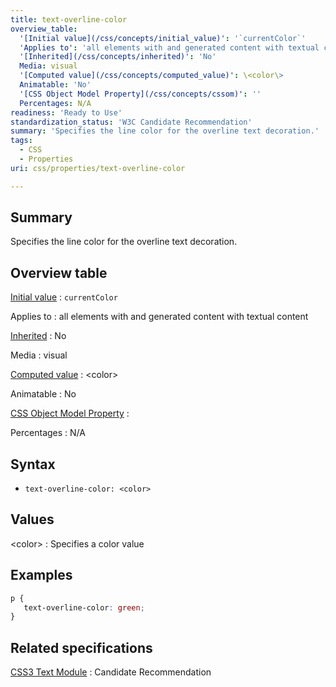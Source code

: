 ```yaml
---
title: text-overline-color
overview_table:
  '[Initial value](/css/concepts/initial_value)': '`currentColor`'
  'Applies to': 'all elements with and generated content with textual content'
  '[Inherited](/css/concepts/inherited)': 'No'
  Media: visual
  '[Computed value](/css/concepts/computed_value)': \<color\>
  Animatable: 'No'
  '[CSS Object Model Property](/css/concepts/cssom)': ''
  Percentages: N/A
readiness: 'Ready to Use'
standardization_status: 'W3C Candidate Recommendation'
summary: 'Specifies the line color for the overline text decoration.'
tags:
  - CSS
  - Properties
uri: css/properties/text-overline-color

---
```

## <span>Summary</span>

Specifies the line color for the overline text decoration.

## <span>Overview table</span>

[Initial value](/css/concepts/initial_value)
:   `currentColor`

Applies to
:   all elements with and generated content with textual content

[Inherited](/css/concepts/inherited)
:   No

Media
:   visual

[Computed value](/css/concepts/computed_value)
:   \<color\>

Animatable
:   No

[CSS Object Model Property](/css/concepts/cssom)
:

Percentages
:   N/A

## <span>Syntax</span>

-   `text-overline-color: <color>`

## <span>Values</span>

\<color\>
:   Specifies a color value

## <span>Examples</span>

``` css
p {
   text-overline-color: green;
}
```

## <span>Related specifications</span>

[CSS3 Text Module](http://www.w3.org/TR/2003/CR-css3-text-20030514/#text-decoration-color)
:   Candidate Recommendation
